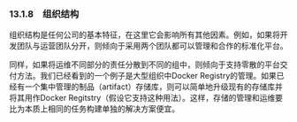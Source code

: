### 13.1.8　组织结构

组织结构是任何公司的基本特征，在这里它会影响所有其他因素。例如，如果将开发团队与运营团队分开，则倾向于采用两个团队都可以管理和合作的标准化平台。

同样，如果将运维不同部分的责任分散到不同的组中，则倾向于支持零散的平台交付方法。我们已经看到的一个例子是大型组织中Docker Registry的管理。如果已经有一个集中管理的制品（artifact）存储库，则可以简单地升级现有的存储库并将其用作Docker Regitstry（假设它支持这种用法）。这样，存储的管理和运维要比为本质上相同的任务构建单独的解决方案便宜。

